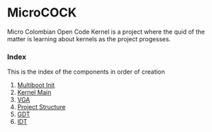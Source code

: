 # MicroCOCK
Micro Colombian Open Code Kernel is a project where the quid of the matter is learning about kernels as the project progesses.

### Index
This is the index of the components in order of creation 

1. [Multiboot Init](documentation/multiboot.md)
2. [Kernel Main](documentation/kernel_main.md)
3. [VGA](documentation/vga.md)
4. [Project Structure](documentation/project_structure.md)
5. [GDT](documentation/gdt.md)
6. [IDT](documentation/idt.md)

